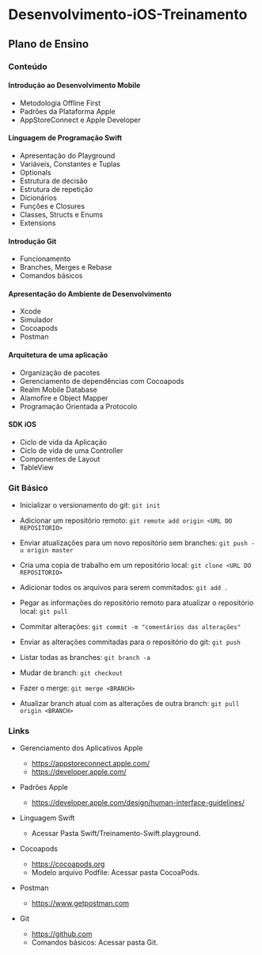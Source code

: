 # Desenvolvimento-iOS-Treinamento

## Plano de Ensino

### Conteúdo

#### Introdução ao Desenvolvimento Mobile
- Metodologia Offline First
- Padrões da Plataforma Apple
- AppStoreConnect e Apple Developer

#### Linguagem de Programação Swift
- Apresentação do Playground
- Variáveis, Constantes e Tuplas
- Optionals
- Estrutura de decisão
- Estrutura de repetição
- Dicionários 
- Funções e Closures
- Classes, Structs e Enums
- Extensions

#### Introdução Git
- Funcionamento
- Branches, Merges e Rebase
- Comandos básicos

#### Apresentação do Ambiente de Desenvolvimento
- Xcode
- Simulador
- Cocoapods
- Postman

#### Arquitetura de uma aplicação
- Organização de pacotes
- Gerenciamento de dependências com Cocoapods
- Realm Mobile Database
- Alamofire e Object Mapper
- Programação Orientada a Protocolo

#### SDK iOS 
- Ciclo de vida da Aplicação
- Ciclo de vida de uma Controller
- Componentes de Layout
- TableView

### Git Básico

- Inicializar o versionamento do git: `git init`

- Adicionar um repositório remoto: `git remote add origin <URL DO REPOSITORIO>`

- Enviar atualizações para um novo repositório sem branches: `git push -u origin master`

- Cria uma copia de trabalho em um repositório local: `git clone <URL DO REPOSITORIO>`

- Adicionar todos os arquivos para serem commitados: `git add .`

- Pegar as informações do repositório remoto para atualizar o repositório local: `git pull`

- Commitar alterações: `git commit -m "comentários das alterações"` 

- Enviar as alterações commitadas para o repositório do git: `git push`


- Listar todas as branches: `git branch -a`

- Mudar de branch: `git checkout`

- Fazer o merge: `git merge <BRANCH>`

- Atualizar branch atual com as alterações de outra branch: `git pull origin <BRANCH>`

### Links 
- Gerenciamento dos Aplicativos Apple
  - https://appstoreconnect.apple.com/
  - https://developer.apple.com/

- Padrões Apple
  - https://developer.apple.com/design/human-interface-guidelines/

- Linguagem Swift
  - Acessar Pasta Swift/Treinamento-Swift.playground.

- Cocoapods
  - https://cocoapods.org
  - Modelo arquivo Podfile: Acessar pasta CocoaPods.
  
- Postman
  - https://www.getpostman.com
 
- Git
  - https://github.com
  - Comandos básicos: Acessar pasta Git.

